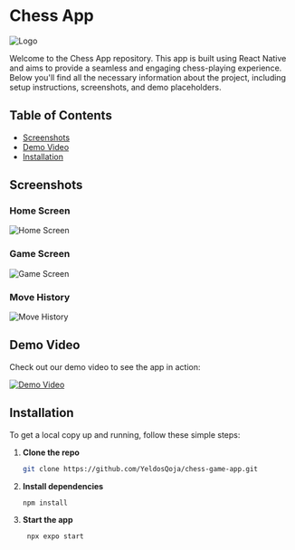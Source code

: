 # Chess App

![Logo](path/to/logo.png)

Welcome to the Chess App repository. This app is built using React Native and aims to provide a seamless and engaging chess-playing experience. Below you'll find all the necessary information about the project, including setup instructions, screenshots, and demo placeholders.

## Table of Contents

- [Screenshots](#screenshots)
- [Demo Video](#demo-video)
- [Installation](#installation)

## Screenshots

### Home Screen
![Home Screen](path/to/home_screen.png)

### Game Screen
![Game Screen](path/to/game_screen.png)

### Move History
![Move History](path/to/move_history.png)

## Demo Video

Check out our demo video to see the app in action:

[![Demo Video](path/to/demo_video_thumbnail.png)](link/to/demo_video)

## Installation

To get a local copy up and running, follow these simple steps:

1. **Clone the repo**
   ```sh
   git clone https://github.com/YeldosQoja/chess-game-app.git
2. **Install dependencies**

   ```bash
   npm install
   ```
2. **Start the app**

   ```bash
    npx expo start
   ```